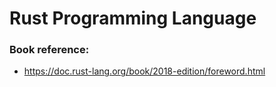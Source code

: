 # Rust Programming Language

### Book reference:
- https://doc.rust-lang.org/book/2018-edition/foreword.html